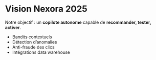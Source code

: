 # Vision Nexora 2025

Notre objectif : un **copilote autonome** capable de **recommander, tester, activer**.

- Bandits contextuels
- Détection d’anomalies
- Anti-fraude des clics
- Intégrations data warehouse
